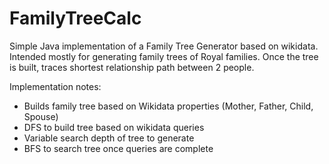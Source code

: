 # FamilyTreeCalc

Simple Java implementation of a Family Tree Generator based on wikidata. 
Intended mostly for generating family trees of Royal families.
Once the tree is built, traces shortest relationship path between 2 people.

Implementation notes:
- Builds family tree based on Wikidata properties (Mother, Father, Child, Spouse)
- DFS to build tree based on wikidata queries
- Variable search depth of tree to generate
- BFS to search tree once queries are complete
